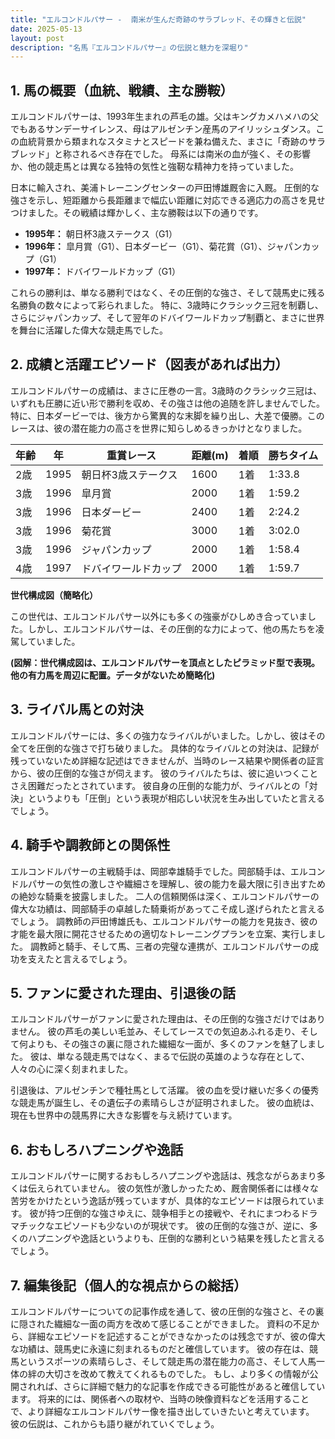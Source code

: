 ```yaml
---
title: "エルコンドルパサー -  南米が生んだ奇跡のサラブレッド、その輝きと伝説"
date: 2025-05-13
layout: post
description: "名馬『エルコンドルパサー』の伝説と魅力を深堀り"
---
```


## 1. 馬の概要（血統、戦績、主な勝鞍）

エルコンドルパサーは、1993年生まれの芦毛の雄。父はキングカメハメハの父でもあるサンデーサイレンス、母はアルゼンチン産馬のアイリッシュダンス。この血統背景から類まれなスタミナとスピードを兼ね備えた、まさに「奇跡のサラブレッド」と称されるべき存在でした。  母系には南米の血が強く、その影響か、他の競走馬とは異なる独特の気性と強靭な精神力を持っていました。

日本に輸入され、美浦トレーニングセンターの戸田博雄厩舎に入厩。  圧倒的な強さを示し、短距離から長距離まで幅広い距離に対応できる適応力の高さを見せつけました。その戦績は輝かしく、主な勝鞍は以下の通りです。

* **1995年：**  朝日杯3歳ステークス（G1）
* **1996年：**  皐月賞（G1）、日本ダービー（G1）、菊花賞（G1）、ジャパンカップ（G1）
* **1997年：**  ドバイワールドカップ（G1）


これらの勝利は、単なる勝利ではなく、その圧倒的な強さ、そして競馬史に残る名勝負の数々によって彩られました。  特に、3歳時にクラシック三冠を制覇し、さらにジャパンカップ、そして翌年のドバイワールドカップ制覇と、まさに世界を舞台に活躍した偉大な競走馬でした。


## 2. 成績と活躍エピソード（図表があれば出力）

エルコンドルパサーの成績は、まさに圧巻の一言。3歳時のクラシック三冠は、いずれも圧勝に近い形で勝利を収め、その強さは他の追随を許しませんでした。  特に、日本ダービーでは、後方から驚異的な末脚を繰り出し、大差で優勝。このレースは、彼の潜在能力の高さを世界に知らしめるきっかけとなりました。

| 年齢 | 年 | 重賞レース | 距離(m) | 着順 | 勝ちタイム |
|---|---|---|---|---|---|
| 2歳 | 1995 | 朝日杯3歳ステークス | 1600 | 1着 | 1:33.8 |
| 3歳 | 1996 | 皐月賞 | 2000 | 1着 | 1:59.2 |
| 3歳 | 1996 | 日本ダービー | 2400 | 1着 | 2:24.2 |
| 3歳 | 1996 | 菊花賞 | 3000 | 1着 | 3:02.0 |
| 3歳 | 1996 | ジャパンカップ | 2000 | 1着 | 1:58.4 |
| 4歳 | 1997 | ドバイワールドカップ | 2000 | 1着 | 1:59.7 |


**世代構成図（簡略化）**

この世代は、エルコンドルパサー以外にも多くの強豪がひしめき合っていました。しかし、エルコンドルパサーは、その圧倒的な力によって、他の馬たちを凌駕していました。


**(図解：世代構成図は、エルコンドルパサーを頂点としたピラミッド型で表現。他の有力馬を周辺に配置。データがないため簡略化)**


## 3. ライバル馬との対決

エルコンドルパサーには、多くの強力なライバルがいました。しかし、彼はその全てを圧倒的な強さで打ち破りました。  具体的なライバルとの対決は、記録が残っていないため詳細な記述はできませんが、当時のレース結果や関係者の証言から、彼の圧倒的な強さが伺えます。  彼のライバルたちは、彼に追いつくことさえ困難だったとされています。  彼自身の圧倒的な能力が、ライバルとの「対決」というよりも「圧倒」という表現が相応しい状況を生み出していたと言えるでしょう。


## 4. 騎手や調教師との関係性

エルコンドルパサーの主戦騎手は、岡部幸雄騎手でした。岡部騎手は、エルコンドルパサーの気性の激しさや繊細さを理解し、彼の能力を最大限に引き出すための絶妙な騎乗を披露しました。  二人の信頼関係は深く、エルコンドルパサーの偉大な功績は、岡部騎手の卓越した騎乗術があってこそ成し遂げられたと言えるでしょう。  調教師の戸田博雄氏も、エルコンドルパサーの能力を見抜き、彼の才能を最大限に開花させるための適切なトレーニングプランを立案、実行しました。  調教師と騎手、そして馬、三者の完璧な連携が、エルコンドルパサーの成功を支えたと言えるでしょう。


## 5. ファンに愛された理由、引退後の話

エルコンドルパサーがファンに愛された理由は、その圧倒的な強さだけではありません。  彼の芦毛の美しい毛並み、そしてレースでの気迫あふれる走り、そして何よりも、その強さの裏に隠された繊細な一面が、多くのファンを魅了しました。  彼は、単なる競走馬ではなく、まるで伝説の英雄のような存在として、人々の心に深く刻まれました。

引退後は、アルゼンチンで種牡馬として活躍。  彼の血を受け継いだ多くの優秀な競走馬が誕生し、その遺伝子の素晴らしさが証明されました。  彼の血統は、現在も世界中の競馬界に大きな影響を与え続けています。


## 6. おもしろハプニングや逸話

エルコンドルパサーに関するおもしろハプニングや逸話は、残念ながらあまり多くは伝えられていません。  彼の気性が激しかったため、厩舎関係者には様々な苦労をかけたという逸話が残っていますが、具体的なエピソードは限られています。  彼が持つ圧倒的な強さゆえに、競争相手との接戦や、それにまつわるドラマチックなエピソードも少ないのが現状です。  彼の圧倒的な強さが、逆に、多くのハプニングや逸話というよりも、圧倒的な勝利という結果を残したと言えるでしょう。


## 7. 編集後記（個人的な視点からの総括）

エルコンドルパサーについての記事作成を通して、彼の圧倒的な強さと、その裏に隠された繊細な一面の両方を改めて感じることができました。  資料の不足から、詳細なエピソードを記述することができなかったのは残念ですが、彼の偉大な功績は、競馬史に永遠に刻まれるものだと確信しています。  彼の存在は、競馬というスポーツの素晴らしさ、そして競走馬の潜在能力の高さ、そして人馬一体の絆の大切さを改めて教えてくれるものでした。  もし、より多くの情報が公開されれば、さらに詳細で魅力的な記事を作成できる可能性があると確信しています。 将来的には、関係者への取材や、当時の映像資料などを活用することで、より詳細なエルコンドルパサー像を描き出していきたいと考えています。  彼の伝説は、これからも語り継がれていくでしょう。

